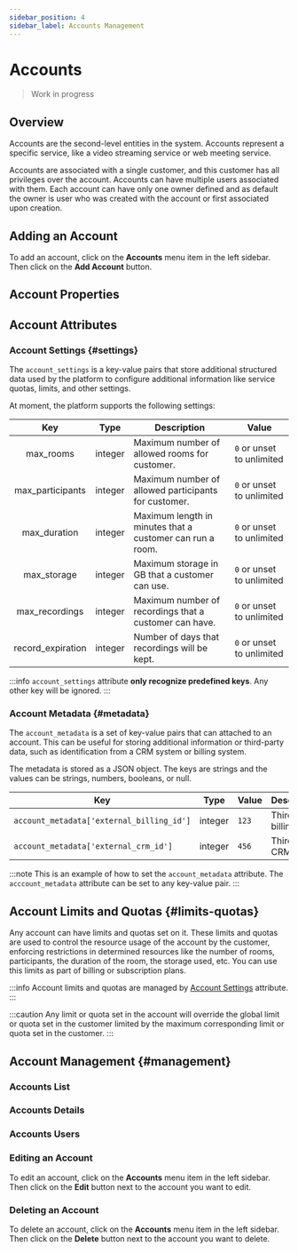 ```yaml
---
sidebar_position: 4
sidebar_label: Accounts Management
---
```


# Accounts

> Work in progress

## Overview

Accounts are the second-level entities in the system. Accounts represent a specific service, like a video streaming service or web meeting service.

Accounts are associated with a single customer, and this customer has all privileges over the account. Accounts can have multiple users associated with them. Each account can have only one owner defined and as default the owner is user who was created with the account or first associated upon creation.

## Adding an Account

To add an account, click on the **Accounts** menu item in the left sidebar. Then click on the **Add Account** button.

## Account Properties

## Account Attributes

### Account Settings {#settings}

The `account_settings` is a key-value pairs that store additional structured data used by the platform to configure additional information like service quotas, limits, and other settings.

At moment, the platform supports the following settings:

|         Key         | Type    | Description                                               | Value                        |
|:-------------------:|---------|-----------------------------------------------------------|------------------------------|
|      max_rooms      | integer | Maximum number of allowed rooms for customer.             | `0` or unset to unlimited    |
|  max_participants   | integer | Maximum number of allowed participants for customer.      | `0` or unset to unlimited    |
|    max_duration     | integer | Maximum length in minutes that a customer can run a room. | `0` or unset to unlimited    |
|     max_storage     | integer | Maximum storage in GB that a customer can use.            | `0` or unset to unlimited    |
|   max_recordings    | integer | Maximum number of recordings that a customer can have.    | `0` or unset to unlimited    |
|  record_expiration  | integer | Number of days that recordings will be kept.              | `0` or unset to unlimited    |

:::info
`account_settings` attribute **only recognize predefined keys**. Any other key will be ignored.
:::

### Account Metadata {#metadata}

The `account_metadata` is a set of key-value pairs that can attached to an account. This can be useful for storing additional information or third-party data, such as identification from a CRM system or billing system.

The metadata is stored as a JSON object. The keys are strings and the values can be strings, numbers, booleans, or null.

| Key                                       | Type    | Value  | Description            |
|-------------------------------------------|---------|--------|------------------------|
| `account_metadata['external_billing_id']` | integer | `123`  | Third-party billing id |
| `account_metadata['external_crm_id']`     | integer | `456`  | Third-party CRM id     |

:::note
This is an example of how to set the `account_metadata` attribute. The `acccount_metadata` attribute can be set to any key-value pair.
:::

## Account Limits and Quotas {#limits-quotas}

Any account can have limits and quotas set on it. These limits and quotas are used to control the resource usage of the account by the customer, enforcing restrictions in determined resources like the number of rooms, participants, the duration of the room, the storage used, etc. You can use this limits as part of billing or subscription plans.

:::info
Account limits and quotas are managed by [Account Settings](#settings) attribute.
:::

:::caution
Any limit or quota set in the account will override the global limit or quota set in the customer limited by the maximum corresponding limit or quota set in the customer.
:::

## Account Management {#management}

### Accounts List

### Accounts Details

### Accounts Users

### Editing an Account

To edit an account, click on the **Accounts** menu item in the left sidebar. Then click on the **Edit** button next to the account you want to edit.

### Deleting an Account

To delete an account, click on the **Accounts** menu item in the left sidebar. Then click on the **Delete** button next to the account you want to delete.